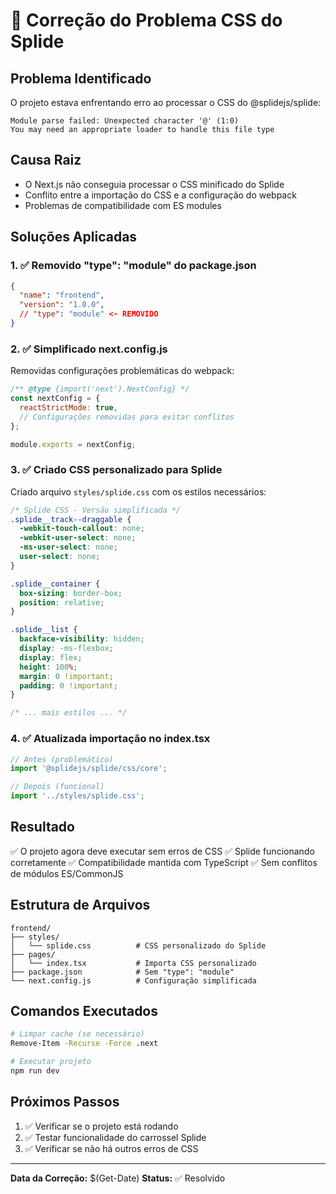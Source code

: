 # 🎠 Correção do Problema CSS do Splide

## Problema Identificado
O projeto estava enfrentando erro ao processar o CSS do @splidejs/splide:

```
Module parse failed: Unexpected character '@' (1:0)
You may need an appropriate loader to handle this file type
```

## Causa Raiz
- O Next.js não conseguia processar o CSS minificado do Splide
- Conflito entre a importação do CSS e a configuração do webpack
- Problemas de compatibilidade com ES modules

## Soluções Aplicadas

### 1. ✅ Removido "type": "module" do package.json
```json
{
  "name": "frontend",
  "version": "1.0.0",
  // "type": "module" <- REMOVIDO
}
```

### 2. ✅ Simplificado next.config.js
Removidas configurações problemáticas do webpack:

```javascript
/** @type {import('next').NextConfig} */
const nextConfig = {
  reactStrictMode: true,
  // Configurações removidas para evitar conflitos
};

module.exports = nextConfig;
```

### 3. ✅ Criado CSS personalizado para Splide
Criado arquivo `styles/splide.css` com os estilos necessários:

```css
/* Splide CSS - Versão simplificada */
.splide__track--draggable {
  -webkit-touch-callout: none;
  -webkit-user-select: none;
  -ms-user-select: none;
  user-select: none;
}

.splide__container {
  box-sizing: border-box;
  position: relative;
}

.splide__list {
  backface-visibility: hidden;
  display: -ms-flexbox;
  display: flex;
  height: 100%;
  margin: 0 !important;
  padding: 0 !important;
}

/* ... mais estilos ... */
```

### 4. ✅ Atualizada importação no index.tsx
```typescript
// Antes (problemático)
import '@splidejs/splide/css/core';

// Depois (funcional)
import '../styles/splide.css';
```

## Resultado
✅ O projeto agora deve executar sem erros de CSS
✅ Splide funcionando corretamente
✅ Compatibilidade mantida com TypeScript
✅ Sem conflitos de módulos ES/CommonJS

## Estrutura de Arquivos
```
frontend/
├── styles/
│   └── splide.css          # CSS personalizado do Splide
├── pages/
│   └── index.tsx           # Importa CSS personalizado
├── package.json            # Sem "type": "module"
└── next.config.js          # Configuração simplificada
```

## Comandos Executados
```bash
# Limpar cache (se necessário)
Remove-Item -Recurse -Force .next

# Executar projeto
npm run dev
```

## Próximos Passos
1. ✅ Verificar se o projeto está rodando
2. ✅ Testar funcionalidade do carrossel Splide
3. ✅ Verificar se não há outros erros de CSS

---
**Data da Correção:** $(Get-Date)
**Status:** ✅ Resolvido 